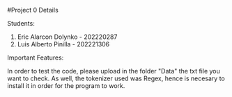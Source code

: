 #Project 0 Details

Students:
1. Eric Alarcon Dolynko - 202220287
2. Luis Alberto Pinilla - 202221306

Important Features:

In order to test the code, please upload in the folder "Data" the txt file you want to check. As well, the tokenizer used was Regex, hence is necesary to install it in order for the program to work.

